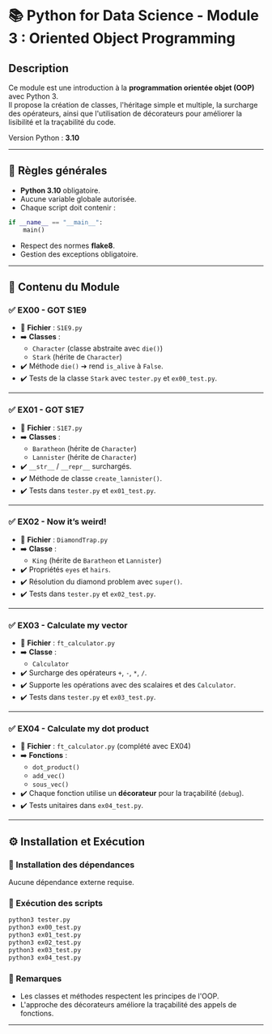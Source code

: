 
# 📚 Python for Data Science - Module 3 : Oriented Object Programming

## Description

Ce module est une introduction à la **programmation orientée objet (OOP)** avec Python 3.  
Il propose la création de classes, l'héritage simple et multiple, la surcharge des opérateurs, ainsi que l'utilisation de décorateurs pour améliorer la lisibilité et la traçabilité du code.

Version Python : **3.10**

---

## 📝 Règles générales

- **Python 3.10** obligatoire.
- Aucune variable globale autorisée.
- Chaque script doit contenir :

```python
if __name__ == "__main__":
    main()
```

- Respect des normes **flake8**.
- Gestion des exceptions obligatoire.

---

## 📂 Contenu du Module

### ✅ EX00 - GOT S1E9
- 📄 **Fichier** : `S1E9.py`
- ➡️ **Classes** :
  - `Character` (classe abstraite avec `die()`)
  - `Stark` (hérite de `Character`)
- ✔️ Méthode `die()` ➔ rend `is_alive` à `False`.
- ✔️ Tests de la classe `Stark` avec `tester.py` et `ex00_test.py`.

---

### ✅ EX01 - GOT S1E7
- 📄 **Fichier** : `S1E7.py`
- ➡️ **Classes** :
  - `Baratheon` (hérite de `Character`)
  - `Lannister` (hérite de `Character`)
- ✔️ `__str__` / `__repr__` surchargés.
- ✔️ Méthode de classe `create_lannister()`.
- ✔️ Tests dans `tester.py` et `ex01_test.py`.

---

### ✅ EX02 - Now it’s weird!
- 📄 **Fichier** : `DiamondTrap.py`
- ➡️ **Classe** :
  - `King` (hérite de `Baratheon` et `Lannister`)
- ✔️ Propriétés `eyes` et `hairs`.
- ✔️ Résolution du diamond problem avec `super()`.
- ✔️ Tests dans `tester.py` et `ex02_test.py`.

---

### ✅ EX03 - Calculate my vector
- 📄 **Fichier** : `ft_calculator.py`
- ➡️ **Classe** :
  - `Calculator`
- ✔️ Surcharge des opérateurs `+`, `-`, `*`, `/`.
- ✔️ Supporte les opérations avec des scalaires et des `Calculator`.
- ✔️ Tests dans `tester.py` et `ex03_test.py`.

---

### ✅ EX04 - Calculate my dot product
- 📄 **Fichier** : `ft_calculator.py` (complété avec EX04)
- ➡️ **Fonctions** :
  - `dot_product()`
  - `add_vec()`
  - `sous_vec()`
- ✔️ Chaque fonction utilise un **décorateur** pour la traçabilité (`debug`).
- ✔️ Tests unitaires dans `ex04_test.py`.

---

## ⚙️ Installation et Exécution

### 🔹 Installation des dépendances
Aucune dépendance externe requise.

### 🔹 Exécution des scripts

```bash
python3 tester.py
python3 ex00_test.py
python3 ex01_test.py
python3 ex02_test.py
python3 ex03_test.py
python3 ex04_test.py
```

### 🔹 Remarques

- Les classes et méthodes respectent les principes de l'OOP.
- L'approche des décorateurs améliore la traçabilité des appels de fonctions.

---
